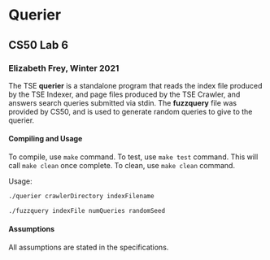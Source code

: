 # Querier

## CS50 Lab 6

### Elizabeth Frey, Winter 2021

The TSE **querier** is a standalone program that reads the index file produced by the TSE Indexer, and page files produced by the TSE Crawler, and answers search queries submitted via stdin. The **fuzzquery** file was provided by CS50, and is used to generate random queries to give to the querier.

#### Compiling and Usage

To compile, use `make` command. 
To test, use `make test` command. This will call `make clean` once complete.
To clean, use `make clean` command. 

Usage: 
```bash
./querier crawlerDirectory indexFilename
```

```bash
./fuzzquery indexFile numQueries randomSeed
```

#### Assumptions
All assumptions are stated in the specifications.
